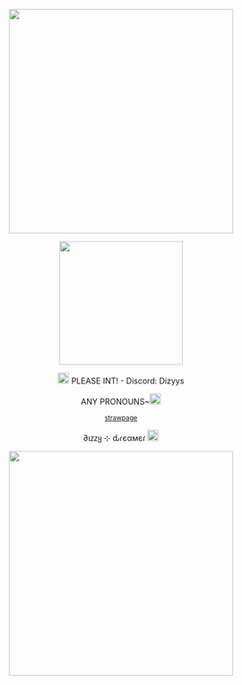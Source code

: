 </p>
<p align="center">
<img width=400 src="https://github.com/user-attachments/assets/40e06041-49c0-44d4-947c-5dcbdfac14b3"
</p>

<p align="center">
<img width=220 src="https://github.com/user-attachments/assets/8e337173-ac4c-42b9-b5e8-3c5cb156999d"
</p>

 
<div align="center">

<div align="center">
  <div align="center"> 

<p align ="center"> <img width="20" height="20" src = "https://github.com/user-attachments/assets/73c6e08a-3093-4ad9-8d24-97df6a4217b2"> PLEASE INT! - Discord: Dizyys </p> 
<p align ="center"> ANY PRONOUNS~<img width="20" height="20" src = "https://github.com/user-attachments/assets/73c6e08a-3093-4ad9-8d24-97df6a4217b2"> 

 <sup>[strawpage](https://diizy.straw.page)
 <p align ="center"> ∂ιᴢᴢყ ⊹ ԃɾєαмєɾ <img width="20" height="20" src = "https://github.com/user-attachments/assets/2e077dee-117d-4e15-8050-5085673ad215"> 
</p>
<p align="center">
<img width=400 src="https://github.com/user-attachments/assets/90f351fa-413b-467c-869b-03e059be739f"
</p>
